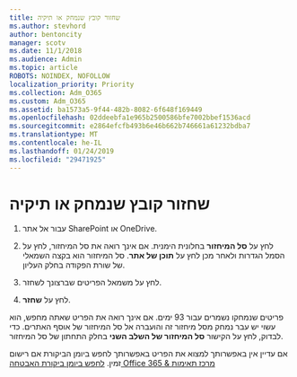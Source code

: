 ```yaml
---
title: שחזור קובץ שנמחק או תיקיה
ms.author: stevhord
author: bentoncity
manager: scotv
ms.date: 11/1/2018
ms.audience: Admin
ms.topic: article
ROBOTS: NOINDEX, NOFOLLOW
localization_priority: Priority
ms.collection: Adm_O365
ms.custom: Adm_O365
ms.assetid: ba1573a5-9f44-482b-8082-6f648f169449
ms.openlocfilehash: 02ddeebfa1e965b2500586bfe7002bbef1536acd
ms.sourcegitcommit: e2864efcfb493b6e46b662b746661a61232bdba7
ms.translationtype: MT
ms.contentlocale: he-IL
ms.lasthandoff: 01/24/2019
ms.locfileid: "29471925"
---
```

# <a name="restore-a-deleted-file-or-folder"></a>שחזור קובץ שנמחק או תיקיה

1. עבור אל אתר SharePoint או OneDrive.
    
2. לחץ על **סל המיחזור** בחלונית הימנית. אם אינך רואה את סל המיחזור, לחץ על הסמל הגדרות ולאחר מכן לחץ על **תוכן של אתר**. סל המיחזור הוא בקצה השמאלי של שורת הפקודה בחלק העליון.
    
3. לחץ על משמאל הפריטים שברצונך לשחזר.
    
4. לחץ על **שחזר**.
    
פריטים שנמחקו נשמרים עבור 93 ימים. אם אינך רואה את הפריט שאתה מחפש, הוא עשוי יש עבר נמחק מסל מיחזור זה והועברה אל סל המיחזור של אוסף האתרים. כדי לבדוק, לחץ על הקישור **סל המיחזור של השלב השני** בחלק התחתון של סל המיחזור. 
  
אם עדיין אין באפשרותך למצוא את הפריט באפשרותך לחפש ביומן הביקורת אם רישום זמין. [לחפש ביומן ביקורת האבטחה Office 365 &amp; מרכז תאימות](https://support.office.com/article/0d4d0f35-390b-4518-800e-0c7ec95e946c.aspx)
  

